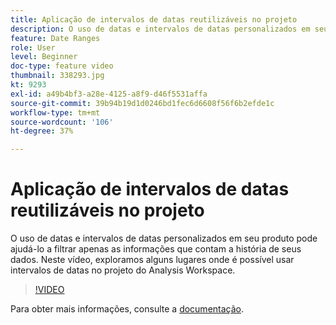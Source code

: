 ```yaml
---
title: Aplicação de intervalos de datas reutilizáveis no projeto
description: O uso de datas e intervalos de datas personalizados em seu produto pode ajudá-lo a filtrar apenas as informações que contam a história de seus dados. Neste vídeo, exploramos alguns locais onde é possível usar intervalos de datas no projeto do Analysis Workspace.
feature: Date Ranges
role: User
level: Beginner
doc-type: feature video
thumbnail: 338293.jpg
kt: 9293
exl-id: a49b4bf3-a28e-4125-a8f9-d46f5531affa
source-git-commit: 39b94b19d1d0246bd1fec6d6608f56f6b2efde1c
workflow-type: tm+mt
source-wordcount: '106'
ht-degree: 37%

---
```


# Aplicação de intervalos de datas reutilizáveis no projeto

O uso de datas e intervalos de datas personalizados em seu produto pode ajudá-lo a filtrar apenas as informações que contam a história de seus dados. Neste vídeo, exploramos alguns lugares onde é possível usar intervalos de datas no projeto do Analysis Workspace.

>[!VIDEO](https://video.tv.adobe.com/v/338293/?quality=12&learn=on)

Para obter mais informações, consulte a [documentação](https://experienceleague.adobe.com/en/docs/analytics/analyze/analysis-workspace/components/calendar-date-ranges/calendar).
